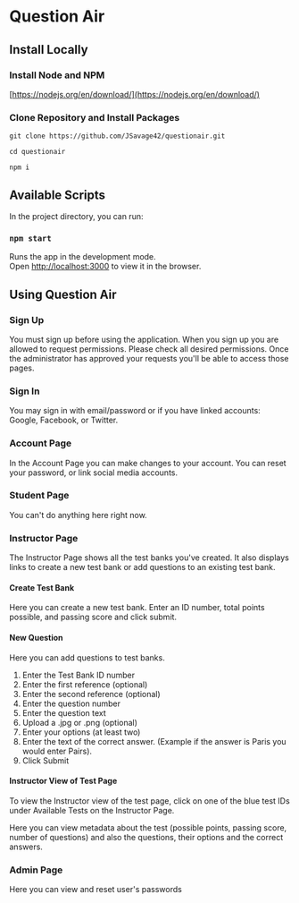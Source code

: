 # Question Air

## Install Locally

### Install Node and NPM

[https://nodejs.org/en/download/](https://nodejs.org/en/download/)

### Clone Repository and Install Packages

`git clone https://github.com/JSavage42/questionair.git`

`cd questionair`

`npm i`

## Available Scripts

In the project directory, you can run:

### `npm start`

Runs the app in the development mode.<br>
Open [http://localhost:3000](http://localhost:3000) to view it in the browser.

## Using Question Air

### Sign Up

You must sign up before using the application. When you sign up you are allowed to request permissions. Please check all desired permissions. Once the administrator has approved your requests you'll be able to access those pages.

### Sign In

You may sign in with email/password or if you have linked accounts: Google, Facebook, or Twitter.

### Account Page

In the Account Page you can make changes to your account. You can reset your password, or link social media accounts.

### Student Page

You can't do anything here right now.

### Instructor Page

The Instructor Page shows all the test banks you've created. It also displays links to create a new test bank or add questions to an existing test bank.

#### Create Test Bank

Here you can create a new test bank. Enter an ID number, total points possible, and passing score and click submit.

#### New Question

Here you can add questions to test banks.

1. Enter the Test Bank ID number
2. Enter the first reference (optional)
3. Enter the second reference (optional)
4. Enter the question number
5. Enter the question text
6. Upload a .jpg or .png (optional)
7. Enter your options (at least two)
8. Enter the text of the correct answer. (Example if the answer is Paris you would enter Pairs).
9. Click Submit

#### Instructor View of Test Page

To view the Instructor view of the test page, click on one of the blue test IDs under Available Tests on the Instructor Page.

Here you can view metadata about the test (possible points, passing score, number of questions) and also the questions, their options and the correct answers.

### Admin Page

Here you can view and reset user's passwords
